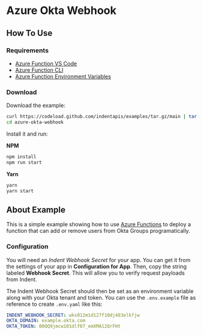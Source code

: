 # Azure Okta Webhook

## How To Use

### Requirements

- [Azure Function VS Code](https://docs.microsoft.com/en-us/azure/azure-functions/functions-create-first-function-vs-code?pivots=programming-language-javascript)
- [Azure Function CLI](https://docs.microsoft.com/en-us/azure/azure-functions/functions-create-first-azure-function-azure-cli?tabs=bash%2Cbrowser&pivots=programming-language-javascript)
- [Azure Function Environment Variables](https://docs.microsoft.com/en-us/azure/azure-functions/functions-reference-node#environment-variables)

### Download

Download the example:

```bash
curl https://codeload.github.com/indentapis/examples/tar.gz/main | tar -xz --strip=3 examples-main/webhooks/azure-okta-webhook
cd azure-okta-webhook
```

Install it and run:

**NPM**

```bash
npm install
npm run start
```

**Yarn**

```bash
yarn
yarn start
```

## About Example

This is a simple example showing how to use [Azure Functions](https://azure.com/functions) to deploy a function that can add or remove users from Okta Groups programatically.

### Configuration

You will need an _Indent Webhook Secret_ for your app. You can get it from the settings of your app in **Configuration for App**. Then, copy the string labeled **Webhook Secret**. This will allow you to verify request payloads from Indent.

The Indent Webhook Secret should then be set as an environment variable along with your Okta tenant and token. You can use the `.env.example` file as reference to create `.env.yaml` like this:

```yaml
INDENT_WEBHOOK_SECRET: wks012m1d127f10dj483elkfjw
OKTA_DOMAIN: example.okta.com
OKTA_TOKEN: 00QQ9jmcw101dlf07_emXMA12QrFHt
```
